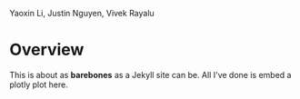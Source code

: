 Yaoxin Li, Justin Nguyen, Vivek Rayalu

# Overview

This is about as **barebones** as a Jekyll site can be. All I've done is embed a plotly plot here.

